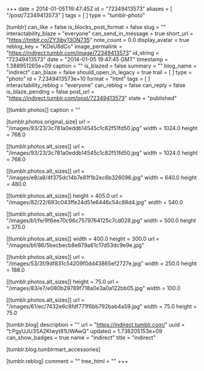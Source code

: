 +++
date = 2014-01-05T19:47:45Z
id = "72349413573"
aliases = [ "/post/72349413573" ]
tags = [ ]
type = "tumblr-photo"

[tumblr]
can_like = false
is_blocks_post_format = false
slug = ""
interactability_blaze = "everyone"
can_send_in_message = true
short_url = "https://tmblr.co/ZY3jby13ON735"
note_count = 0.0
display_avatar = true
reblog_key = "KDeU8dCo"
image_permalink = "https://indirect.tumblr.com/image/72349413573"
id_string = "72349413573"
date = "2014-01-05 19:47:45 GMT"
timestamp = 1.388951265e+09
caption = ""
is_blazed = false
summary = ""
blog_name = "indirect"
can_blaze = false
should_open_in_legacy = true
trail = [ ]
type = "photo"
id = 7.2349413573e+10
format = "html"
tags = [ ]
interactability_reblog = "everyone"
can_reblog = false
can_reply = false
is_blaze_pending = false
post_url = "https://indirect.tumblr.com/post/72349413573"
state = "published"

[[tumblr.photos]]
caption = ""

[tumblr.photos.original_size]
url = "/images/93/23/3c781a0eddb14545c1c82f51fd50.jpg"
width = 1024.0
height = 768.0

[[tumblr.photos.alt_sizes]]
url = "/images/93/23/3c781a0eddb14545c1c82f51fd50.jpg"
width = 1024.0
height = 768.0

[[tumblr.photos.alt_sizes]]
url = "/images/e8/a8/4f375dc14b7e81f1b2ec6b326096.jpg"
width = 640.0
height = 480.0

[[tumblr.photos.alt_sizes]]
height = 405.0
url = "/images/82/22/693c043ffe24d51e6446c54c88d4.jpg"
width = 540.0

[[tumblr.photos.alt_sizes]]
url = "/images/b1/fe/9f6ee70c96c7579764125c7cd028.jpg"
width = 500.0
height = 375.0

[[tumblr.photos.alt_sizes]]
width = 400.0
height = 300.0
url = "/images/bf/86/5becbecb8e679a61c17d53dc9e9e.jpg"

[[tumblr.photos.alt_sizes]]
url = "/images/53/3f/9df831c54209f0dd43865ef2727e.jpg"
width = 250.0
height = 188.0

[[tumblr.photos.alt_sizes]]
height = 75.0
url = "/images/83/e7/e080b29789f718a0e3a0a122bb05.jpg"
width = 100.0

[[tumblr.photos.alt_sizes]]
url = "/images/61/ec/7432e6c8fdf771f6bb792bab4a59.jpg"
width = 75.0
height = 75.0

[tumblr.blog]
description = ""
url = "https://indirect.tumblr.com/"
uuid = "t:PgyUJU3SA2Klwyt81UWAwQ"
updated = 1.738205153e+09
can_show_badges = true
name = "indirect"
title = "indirect"

[tumblr.blog.tumblrmart_accessories]

[tumblr.reblog]
comment = ""
tree_html = ""
+++
